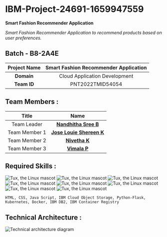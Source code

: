 # IBM-Project-24691-1659947559
<b>Smart Fashion Recommender Application </b>
  
<i>Smart Fashion Recommender Application to recommend products based on user preferences.</i>

## Batch - B8-2A4E

|      **Project Name**     | Smart Fashion Recommender Application |
|:---------------------:|:------------------------------:|
|         **Domain**        |  Cloud Application Development |
|        **Team ID**        |  PNT2022TMID54054 |

## Team Members :
|   **Title**   |      **Name**     |
|:-----------:|:-----------------:|
| Team Leader   |    **[Nandhitha Sree B](https://github.com/Nandhitha-Sree-B)**   |
| Team Member 1 |   **[Jose Louie Shereen K](https://github.com/ShereenAlby)**  |
| Team Member 2 |  **[Nivetha K](https://github.com/Nivekumar01)**  |
| Team Member 3 | **[Vimala P](https://github.com/Vimala18)** |

## Required Skills :
 ![Tux, the Linux mascot](https://img.icons8.com/color/48/40C057/html-5--v1.png)   ![Tux, the Linux mascot](https://img.icons8.com/fluency/48/000000/css3.png) ![Tux, the Linux mascot](https://img.icons8.com/fluency/48/000000/javascript.png) ![Tux, the Linux mascot]( https://img.icons8.com/color/48/000000/kubernetes.png) ![Tux, the Linux mascot](https://img.icons8.com/color/48/000000/docker.png)  ![Tux, the Linux mascot](https://img.icons8.com/fluency/48/000000/python.png)  ![Tux, the Linux mascot]( https://img.icons8.com/ios-filled/50/000000/flask.png) ![Tux, the Linux mascot](https://img.icons8.com/nolan/64/ibm.png)

    HTML, CSS, Java Script, IBM Cloud Object Storage, Python-Flask, Kubernetes, Docker, IBM DB2, IBM Container Registry

## Technical Architecture :
![Technical architecture diagram](https://lh5.googleusercontent.com/PPjoZsdcAXSw0saJAddKYq0KIadbBhzJRe6KYoqILUQuPnuUiDZcaN0jnyUL2do3GfID7AKQaYlhPU2Ph0GeKZ9Vs49fBfer4afyeMy0oRqlkpZKn-PZXGerLBlYZQ)
